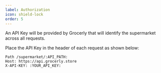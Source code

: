 ```yaml
---
label: Authorization
icon: shield-lock
order: 5
---
```


An API Key will be provided by Grocerly that will identify the supermarket across all requests.

Place the API Key in the header of each request as shown below:

```
Path /supermarket/:API_PATH:
Host: https://api.grocerly.store
X-API-KEY: :YOUR_API_KEY:
```
